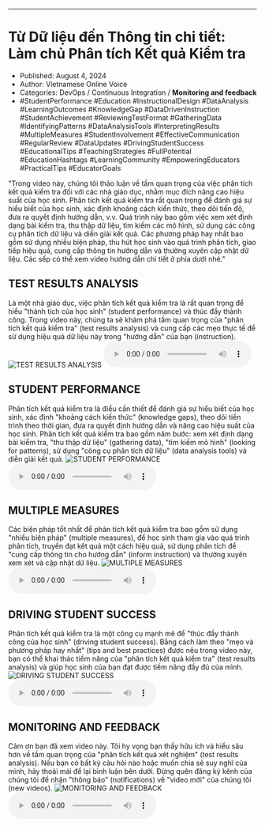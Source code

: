 
---

# Từ Dữ liệu đến Thông tin chi tiết: Làm chủ Phân tích Kết quả Kiểm tra

- Published: August 4, 2024
- Author: Vietnamese Online Voice
- Categories: DevOps / Continuous Integration / **Monitoring and feedback**
- #StudentPerformance #Education #InstructionalDesign #DataAnalysis #LearningOutcomes #KnowledgeGap #DataDrivenInstruction #StudentAchievement #ReviewingTestFormat #GatheringData #IdentifyingPatterns #DataAnalysisTools #InterpretingResults #MultipleMeasures #StudentInvolvement #EffectiveCommunication #RegularReview #DataUpdates #DrivingStudentSuccess #EducationalTips #TeachingStrategies #FullPotential #EducationHashtags #LearningCommunity #EmpoweringEducators #PracticalTips #EducatorGoals

"Trong video này, chúng tôi thảo luận về tầm quan trọng của việc phân tích kết quả kiểm tra đối với các nhà giáo dục, nhằm mục đích nâng cao hiệu suất của học sinh. Phân tích kết quả kiểm tra rất quan trọng để đánh giá sự hiểu biết của học sinh, xác định khoảng cách kiến ​​thức, theo dõi tiến độ, đưa ra quyết định hướng dẫn, v.v. Quá trình này bao gồm việc xem xét định dạng bài kiểm tra, thu thập dữ liệu, tìm kiếm các mô hình, sử dụng các công cụ phân tích dữ liệu và diễn giải kết quả. Các phương pháp hay nhất bao gồm sử dụng nhiều biện pháp, thu hút học sinh vào quá trình phân tích, giao tiếp hiệu quả, cung cấp thông tin hướng dẫn và thường xuyên cập nhật dữ liệu. Các sếp có thể xem video hướng dẫn chi tiết ở phía dưới nhé."


## TEST RESULTS ANALYSIS

Là một nhà giáo dục, việc phân tích kết quả kiểm tra là rất quan trọng để hiểu "thành tích của học sinh" (student performance) và thúc đẩy thành công. Trong video này, chúng ta sẽ khám phá tầm quan trọng của "phân tích kết quả kiểm tra" (test results analysis) và cung cấp các mẹo thực tế để sử dụng hiệu quả dữ liệu này trong "hướng dẫn" của bạn (instruction).
![TEST RESULTS ANALYSIS](https://http-archiver-apis-production-80.schnworks.com/storage/images/transitions/2024-08-04/transition--9671524512-Montserrat-SemiBold-1A237E.jpg)
<audio controls>
    <source src="https://http-archiver-apis-production-80.schnworks.com/storage/storage/audio/file-3140761887.mp3" type="audio/mpeg">
</audio>



## STUDENT PERFORMANCE

Phân tích kết quả kiểm tra là điều cần thiết để đánh giá sự hiểu biết của học sinh, xác định "khoảng cách kiến ​​thức" (knowledge gaps), theo dõi tiến trình theo thời gian, đưa ra quyết định hướng dẫn và nâng cao hiệu suất của học sinh. Phân tích kết quả kiểm tra bao gồm năm bước: xem xét định dạng bài kiểm tra, "thu thập dữ liệu" (gathering data), "tìm kiếm mô hình" (looking for patterns), sử dụng "công cụ phân tích dữ liệu" (data analysis tools) và diễn giải kết quả.
![STUDENT PERFORMANCE](https://http-archiver-apis-production-80.schnworks.com/storage/images/transitions/2024-08-04/transition-38400325626-Montserrat-Thin-303F9F.jpg)
<audio controls>
    <source src="https://http-archiver-apis-production-80.schnworks.com/storage/storage/audio/file-19258334965.mp3" type="audio/mpeg">
</audio>



## MULTIPLE MEASURES

Các biện pháp tốt nhất để phân tích kết quả kiểm tra bao gồm sử dụng "nhiều biện pháp" (multiple measures), để học sinh tham gia vào quá trình phân tích, truyền đạt kết quả một cách hiệu quả, sử dụng phân tích để "cung cấp thông tin cho hướng dẫn" (inform instruction) và thường xuyên xem xét và cập nhật dữ liệu.
![MULTIPLE MEASURES](https://http-archiver-apis-production-80.schnworks.com/storage/images/transitions/2024-08-04/transition--23589025172-Montserrat-ExtraBold-1A237E.jpg)
<audio controls>
    <source src="https://http-archiver-apis-production-80.schnworks.com/storage/storage/audio/file-17532042020.mp3" type="audio/mpeg">
</audio>



## DRIVING STUDENT SUCCESS

Phân tích kết quả kiểm tra là một công cụ mạnh mẽ để "thúc đẩy thành công của học sinh" (driving student success). Bằng cách làm theo "mẹo và phương pháp hay nhất" (tips and best practices) được nêu trong video này, bạn có thể khai thác tiềm năng của "phân tích kết quả kiểm tra" (test results analysis) và giúp học sinh của bạn đạt được tiềm năng đầy đủ của mình.
![DRIVING STUDENT SUCCESS](https://http-archiver-apis-production-80.schnworks.com/storage/images/transitions/2024-08-04/transition--14831375054-Montserrat-Medium-283593.jpg)
<audio controls>
    <source src="https://http-archiver-apis-production-80.schnworks.com/storage/storage/audio/file-30819293273.mp3" type="audio/mpeg">
</audio>



## MONITORING AND FEEDBACK

Cảm ơn bạn đã xem video này. Tôi hy vọng bạn thấy hữu ích và hiểu sâu hơn về tầm quan trọng của "phân tích kết quả xét nghiệm" (test results analysis). Nếu bạn có bất kỳ câu hỏi nào hoặc muốn chia sẻ suy nghĩ của mình, hãy thoải mái để lại bình luận bên dưới. Đừng quên đăng ký kênh của chúng tôi để nhận "thông báo" (notifications) về "video mới" của chúng tôi (new videos).
![MONITORING AND FEEDBACK](https://http-archiver-apis-production-80.schnworks.com/storage/images/transitions/2024-08-04/transition-16882332099-Montserrat-SemiBold-4A148C.jpg)
<audio controls>
    <source src="https://http-archiver-apis-production-80.schnworks.com/storage/storage/audio/file-250655630.mp3" type="audio/mpeg">
</audio>

